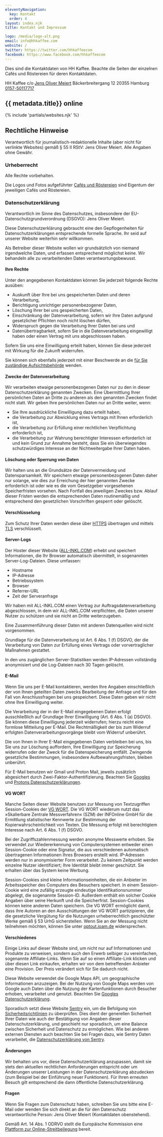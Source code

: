 ```yaml
---
eleventyNavigation:
  key: Kontakt
  order: 4
layout: index.njk
title: Kontakt und Impressum

logo: /media/logo-alt.png
email: info@hhkaffee.com
website: /
twitter: https://twitter.com/hhkaffeecom
facebook: https://www.facebook.com/hhkaffeecom
---
```


<p class=meta>Dies sind die Kontaktdaten von HH Kaffee. Beachte die Seiten der einzelnen Cafés und Röstereien für deren Kontaktdaten.

HH Kaffee
c/o [Jens Oliver Meiert](https://meiert.com/)
Bäckerbreitergang 12
20355 Hamburg
[0157-50117717](tel:+49-157-50117717)

<h2 id=websites>{{ metadata.title}} online</h2>

{% include 'partials/websites.njk' %}

## Rechtliche Hinweise

Verantwortlich für journalistisch-redaktionelle Inhalte (aber nicht für verlinkte Websites) gemäß § 55 II RStV: Jens Oliver Meiert. Alle Angaben ohne Gewähr.

### Urheberrecht

Alle Rechte vorbehalten.

Die Logos und Fotos aufgeführter [Cafés und Röstereien](/cafes/) sind Eigentum der jeweiligen Cafés und Röstereien.

### Datenschutzerklärung

Verantwortlich im Sinne des Datenschutzes, insbesondere der EU-Datenschutzgrundverordnung (DSGVO): Jens Oliver Meiert.

Diese Datenschutzerklärung gebraucht eine den Gepflogenheiten für Datenschutzerklärungen entsprechende formelle Sprache. Ihr seid auf unserer Website weiterhin sehr willkommen.

Als Betreiber dieser Website wollen wir grundsätzlich von niemand irgendwelche Daten, und erfassen entsprechend möglichst keine. Wir behandeln alle zu verarbeitenden Daten verantwortungsbewusst.

#### Ihre Rechte

Unter den angegebenen Kontaktdaten können Sie jederzeit folgende Rechte ausüben:

* Auskunft über Ihre bei uns gespeicherten Daten und deren Verarbeitung,
* Berichtigung unrichtiger personenbezogener Daten,
* Löschung Ihrer bei uns gespeicherten Daten,
* Einschränkung der Datenverarbeitung, sofern wir Ihre Daten aufgrund gesetzlicher Pflichten noch nicht löschen dürfen,
* Widerspruch gegen die Verarbeitung Ihrer Daten bei uns und
* Datenübertragbarkeit, sofern Sie in die Datenverarbeitung eingewilligt haben oder einen Vertrag mit uns abgeschlossen haben.

Sofern Sie uns eine Einwilligung erteilt haben, können Sie diese jederzeit mit Wirkung für die Zukunft widerrufen.

Sie können sich ebenfalls jederzeit mit einer Beschwerde an die [für Sie zuständige Aufsichtsbehörde](https://edpb.europa.eu/about-edpb/about-edpb/members_de) wenden.

#### Zwecke der Datenverarbeitung

Wir verarbeiten etwaige personenbezogenen Daten nur zu den in dieser Datenschutzerklärung genannten Zwecken. Eine Übermittlung Ihrer persönlichen Daten an Dritte zu anderen als den genannten Zwecken findet nicht statt. Wir geben Ihre persönlichen Daten nur an Dritte weiter, wenn:

* Sie Ihre ausdrückliche Einwilligung dazu erteilt haben,
* die Verarbeitung zur Abwicklung eines Vertrags mit Ihnen erforderlich ist,
* die Verarbeitung zur Erfüllung einer rechtlichen Verpflichtung erforderlich ist,
* die Verarbeitung zur Wahrung berechtigter Interessen erforderlich ist und kein Grund zur Annahme besteht, dass Sie ein überwiegendes schutzwürdiges Interesse an der Nichtweitergabe Ihrer Daten haben.

#### Löschung oder Sperrung von Daten

Wir halten uns an die Grundsätze der Datenvermeidung und Datensparsamkeit. Wir speichern etwaige personenbezogenen Daten daher nur solange, wie dies zur Erreichung der hier genannten Zwecke erforderlich ist oder wie es die vom Gesetzgeber vorgesehenen Speicherfristen vorsehen. Nach Fortfall des jeweiligen Zweckes bzw. Ablauf dieser Fristen werden die entsprechenden Daten routinemäßig und entsprechend den gesetzlichen Vorschriften gesperrt oder gelöscht.

#### Verschlüsselung

Zum Schutz Ihrer Daten werden diese über [HTTPS](https://de.wikipedia.org/wiki/Hypertext_Transfer_Protocol_Secure) übertragen und mittels [TLS](https://de.wikipedia.org/wiki/Transport_Layer_Security) verschlüsselt.

#### Server-Logs

Der Hoster dieser Website ([ALL-INKL.COM](https://all-inkl.com/PA68572347FA65)) erhebt und speichert Informationen, die Ihr Browser automatisch übermittelt, in sogenannten Server-Log-Dateien. Diese umfassen:

* Hostname
* IP-Adresse
* Betriebssystem
* Browser
* Referrer-URL
* Zeit der Serveranfrage

Wir haben mit ALL-INKL.COM einen Vertrag zur Auftragsdatenverarbeitung abgeschlossen, in dem wir ALL-INKL.COM verpflichten, die Daten unserer Nutzer zu schützen und sie nicht an Dritte weiterzugeben.

Eine Zusammenführung dieser Daten mit anderen Datenquellen wird nicht vorgenommen.

Grundlage für die Datenverarbeitung ist Art. 6 Abs. 1 (f) DSGVO, der die Verarbeitung von Daten zur Erfüllung eines Vertrags oder vorvertraglicher Maßnahmen gestattet.

In den uns zugänglichen Server-Statistiken werden IP-Adressen vollständig anonymisiert und die Log-Dateien nach 30 Tagen gelöscht.

#### E-Mail

Wenn Sie uns per E-Mail kontaktieren, werden Ihre Angaben einschließlich der von Ihnen geteilten Daten zwecks Bearbeitung der Anfrage und für den Fall von Anschlussfragen bei uns gespeichert. Diese Daten geben wir nicht ohne Ihre Einwilligung weiter.

Die Verarbeitung der in der E-Mail eingegebenen Daten erfolgt ausschließlich auf Grundlage Ihrer Einwilligung (Art. 6 Abs. 1 (a) DSGVO). Sie können diese Einwilligung jederzeit widerrufen; hierzu reicht eine formlose Mitteilung per E-Mail. Die Rechtmäßigkeit der bis zum Widerruf erfolgten Datenverarbeitungsvorgänge bleibt vom Widerruf unberührt.

Die von Ihnen in Ihrer E-Mail eingegebenen Daten verbleiben bei uns, bis Sie uns zur Löschung auffordern, Ihre Einwilligung zur Speicherung widerrufen oder der Zweck für die Datenspeicherung entfällt. Zwingende gesetzliche Bestimmungen, insbesondere Aufbewahrungsfristen, bleiben unberührt.

Für E-Mail benutzen wir Gmail und Proton Mail, jeweils zusätzlich abgesichert durch Zwei-Faktor-Authentifizierung. Beachten Sie [Googles](https://policies.google.com/privacy) und [Protons Datenschutzerklärungen](https://proton.me/de/legal/privacy).

#### VG WORT

Manche Seiten dieser Website benutzen zur Messung von Textzugriffen Session-Cookies der [VG WORT](https://www.vgwort.de/). Die VG WORT wiederum nutzt das »Skalierbare Zentrale Messverfahren« (SZM) der INFOnline GmbH für die Ermittlung statistischer Kennwerte zur Bestimmung der Kopierwahrscheinlichkeit von Texten. Die Messung erfolgt mit berechtigtem Interesse nach Art. 6 Abs. 1 (f) DSGVO.

Bei der Zugriffszahlenmessung werden anonyme Messwerte erhoben. Sie verwendet zur Wiedererkennung von Computersystemen entweder einen Session-Cookie oder eine Signatur, die aus verschiedenen automatisch übertragenen Informationen Ihres Browsers erstellt wird. IP-Adressen werden nur in anonymisierter Form verarbeitet. Zu keinem Zeitpunkt werden einzelne Nutzer identifiziert; Ihre Identität bleibt immer geschützt. Sie erhalten über das System keine Werbung.

Session-Cookies sind kleine Informationseinheiten, die ein Anbieter im Arbeitsspeicher des Computers des Besuchers speichert. In einem Session-Cookie wird eine zufällig erzeugte eindeutige Identifikationsnummer abgelegt, die sogenannte Session-ID. Außerdem enthält ein solcher Cookie Angaben über seine Herkunft und die Speicherfrist. Session-Cookies können keine anderen Daten speichern. Die VG WORT ermöglicht damit, dass ihre Autoren an den Ausschüttungen der VG WORT partizipieren, die die gesetzliche Vergütung für die Nutzungen urheberrechtlich geschützter Werke gemäß § 53 UrhG sicherstellen. Wenn Sie an der Messung nicht teilnehmen möchten, können Sie unter [optout.ioam.de](https://optout.ioam.de/) widersprechen.

#### Verschiedenes

Einige Links auf dieser Website sind, um nicht nur auf Informationen und Produkte zu verweisen, sondern auch den Erwerb selbiger zu vereinfachen, sogenannte Affiliate-Links. Wenn Sie auf so einen Affiliate-Link klicken und über diesen Link einkaufen, erhalten wir von dem betreffenden Anbieter eine Provision. Der Preis verändert sich für Sie dadurch nicht.

Diese Website verwendet die Google Maps API, um geographische Informationen anzuzeigen. Bei der Nutzung von Google Maps werden von Google auch Daten über die Nutzung der Kartenfunktionen durch Besucher erhoben, verarbeitet und genutzt. Beachten Sie [Googles Datenschutzerklärung](https://policies.google.com/privacy).

Sporadisch setzt diese Website [Sentry](https://sentry.io/) ein, um die Befolgung von [Sicherheitsrichtlinien](https://de.wikipedia.org/wiki/Content_Security_Policy) zu überprüfen. Dies dient der generellen Sicherheit Ihrer Daten wie auch der Bestätigung von Angaben dieser Datenschutzerklärung, und geschieht nur sporadisch, um eine Balance zwischen Sicherheit und Datenschutz zu ermöglichen. Wie bei anderen externen Diensten auch beachten Sie bei Fragen dazu, wie Sentry Daten verarbeitet, die [Datenschutzerklärung von Sentry](https://sentry.io/privacy/).

#### Änderungen

Wir behalten uns vor, diese Datenschutzerklärung anzupassen, damit sie stets den aktuellen rechtlichen Anforderungen entspricht oder um Änderungen unserer Leistungen in der Datenschutzerklärung abzudecken (zum Beispiel bei der Einführung neuer Funktionen). Für Ihren erneuten Besuch gilt entsprechend die dann öffentliche Datenschutzerklärung.

#### Fragen

Wenn Sie Fragen zum Datenschutz haben, schreiben Sie uns bitte eine E-Mail oder wenden Sie sich direkt an die für den Datenschutz verantwortliche Person: Jens Oliver Meiert (Kontaktdaten obenstehend).

Gemäß Art. 14 Abs. 1 ODRVO stellt die Europäische Kommission eine [Plattform zur Online-Streitbeilegung](https://ec.europa.eu/consumers/odr/) bereit.